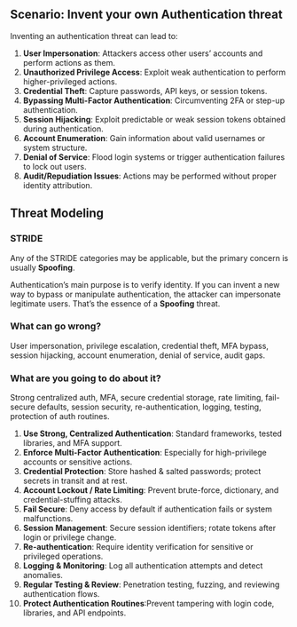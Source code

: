## Scenario: Invent your own Authentication threat

Inventing an authentication threat can lead to:

1. **User Impersonation**: Attackers access other users’ accounts and perform actions as them.
2. **Unauthorized Privilege Access**: Exploit weak authentication to perform higher-privileged actions.
3. **Credential Theft**: Capture passwords, API keys, or session tokens.
4. **Bypassing Multi-Factor Authentication**: Circumventing 2FA or step-up authentication.
5. **Session Hijacking**: Exploit predictable or weak session tokens obtained during authentication.
6. **Account Enumeration**: Gain information about valid usernames or system structure.
7. **Denial of Service**: Flood login systems or trigger authentication failures to lock out users.
8. **Audit/Repudiation Issues**: Actions may be performed without proper identity attribution.

## Threat Modeling

### STRIDE

Any of the STRIDE categories may be applicable, but the primary concern is usually **Spoofing**.

Authentication’s main purpose is to verify identity. If you can invent a new way to bypass or manipulate authentication, the attacker can impersonate legitimate users. That’s the essence of a **Spoofing** threat.

### What can go wrong?

User impersonation, privilege escalation, credential theft, MFA bypass, session hijacking, account enumeration, denial of service, audit gaps.

### What are you going to do about it?

Strong centralized auth, MFA, secure credential storage, rate limiting, fail-secure defaults, session security, re-authentication, logging, testing, protection of auth routines.

1. **Use Strong, Centralized Authentication**: Standard frameworks, tested libraries, and MFA support.
2. **Enforce Multi-Factor Authentication**: Especially for high-privilege accounts or sensitive actions.
3. **Credential Protection**: Store hashed & salted passwords; protect secrets in transit and at rest.
4. **Account Lockout / Rate Limiting**: Prevent brute-force, dictionary, and credential-stuffing attacks.
5. **Fail Secure**: Deny access by default if authentication fails or system malfunctions.
6. **Session Management**: Secure session identifiers; rotate tokens after login or privilege change.
7. **Re-authentication**: Require identity verification for sensitive or privileged operations.
8. **Logging & Monitoring**: Log all authentication attempts and detect anomalies.
9. **Regular Testing & Review**: Penetration testing, fuzzing, and reviewing authentication flows.
10. **Protect Authentication Routines**:Prevent tampering with login code, libraries, and API endpoints.
